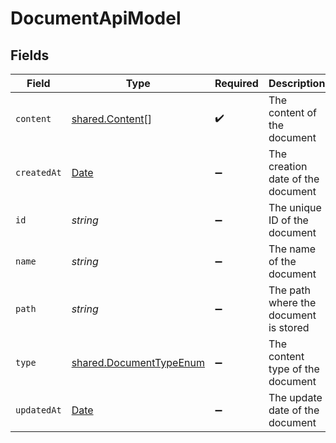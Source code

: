 # DocumentApiModel


## Fields

| Field                                                                                         | Type                                                                                          | Required                                                                                      | Description                                                                                   | Example                                                                                       |
| --------------------------------------------------------------------------------------------- | --------------------------------------------------------------------------------------------- | --------------------------------------------------------------------------------------------- | --------------------------------------------------------------------------------------------- | --------------------------------------------------------------------------------------------- |
| `content`                                                                                     | [shared.Content](../../../sdk/models/shared/content.md)[]                                     | :heavy_check_mark:                                                                            | The content of the document                                                                   |                                                                                               |
| `createdAt`                                                                                   | [Date](https://developer.mozilla.org/en-US/docs/Web/JavaScript/Reference/Global_Objects/Date) | :heavy_minus_sign:                                                                            | The creation date of the document                                                             | 2021-01-01T01:01:01.000Z                                                                      |
| `id`                                                                                          | *string*                                                                                      | :heavy_minus_sign:                                                                            | The unique ID of the document                                                                 | doc-123456                                                                                    |
| `name`                                                                                        | *string*                                                                                      | :heavy_minus_sign:                                                                            | The name of the document                                                                      | My Document                                                                                   |
| `path`                                                                                        | *string*                                                                                      | :heavy_minus_sign:                                                                            | The path where the document is stored                                                         | /path/to/document                                                                             |
| `type`                                                                                        | [shared.DocumentTypeEnum](../../../sdk/models/shared/documenttypeenum.md)                     | :heavy_minus_sign:                                                                            | The content type of the document                                                              |                                                                                               |
| `updatedAt`                                                                                   | [Date](https://developer.mozilla.org/en-US/docs/Web/JavaScript/Reference/Global_Objects/Date) | :heavy_minus_sign:                                                                            | The update date of the document                                                               | 2021-01-02T01:01:01.000Z                                                                      |